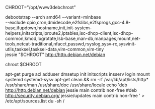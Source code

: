 CHROOT="/opt/www3debchroot"

debootstrap --arch amd64 --variant=minbase \
    --exclude cpio,cron,dmidecode,e2fslibs,e2fsprogs,gcc-4.8-base,ifupdown,hostname,init,init-system-helpers,initscripts,iproute2,iptables,isc-dhcp-client,isc-dhcp-common,kmod,logrotate,lsb-base,man-db,manpages,mount,net-tools,netcat-traditional,nfacct,passwd,rsyslog,sysv-rc,sysvinit-utils,tasksel,tasksel-data,vim-common,vim-tiny \
    jessie "$CHROOT" http://http.debian.net/debian

chroot $CHROOT

apt-get purge acl adduser dmsetup init initscripts insserv login mount systemd systemd-sysv
apt-get clean && rm -rf /var/lib/apt/lists/http* /usr/share/man /usr/share/doc /usr/share/locale
echo 'deb http://http.debian.net/debian jessie main contrib non-free
#deb http://security.debian.org/ jessie/updates main contrib non-free
' > /etc/apt/sources.list
du -sh /
